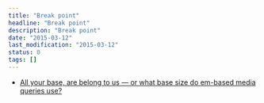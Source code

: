 ```yaml
---
title: "Break point"
headline: "Break point"
description: "Break point"
date: "2015-03-12"
last_modification: "2015-03-12"
status: 0
tags: []
---
```


- [All your base, are belong to us — or what base size do em-based media queries use?](http://blog.w3conversions.com/2015/03/all-your-base-are-belong-to-us-—-or-what-base-size-do-em-based-media-queries-use/)